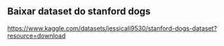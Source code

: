 ## Baixar dataset do stanford dogs
https://www.kaggle.com/datasets/jessicali9530/stanford-dogs-dataset?resource=download
